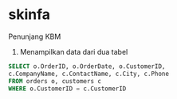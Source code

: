 # skinfa

Penunjang KBM

1. Menampilkan data dari dua tabel

```sql
SELECT o.OrderID, o.OrderDate, o.CustomerID,
c.CompanyName, c.ContactName, c.City, c.Phone
FROM orders o, customers c
WHERE o.CustomerID = c.CustomerID
```
